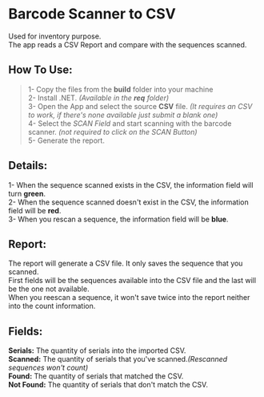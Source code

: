 # Barcode Scanner to CSV
Used for inventory purpose.<br>
The app reads a CSV Report and compare with the sequences scanned.


## How To Use:<br>
> 1- Copy the files from the **build** folder into your machine<br>
> 2- Install .NET. *(Available in the **req** folder)*<br>
> 3- Open the App and select the source **CSV** file. *(It requires an CSV to work, if there's none available just submit a blank one)*<br>
> 4- Select the *SCAN Field* and start scanning with the barcode scanner. *(not required to click on the SCAN Button)*<br>
> 5- Generate the report.<br>

## Details:
1- When the sequence scanned exists in the CSV, the information field will turn **green**.<br>
2- When the sequence scanned doesn't exist in the CSV, the information field will be **red**.<br>
3- When you rescan a sequence, the information field will be **blue**.<br>

## Report:
The report will generate a CSV file. It only saves the sequence that you scanned.<br>
First fields will be the sequences available into the CSV file and the last will be the one not available.<br>
When you reescan a sequence, it won't save twice into the report neither into the count information.<br>

## Fields:
**Serials:** The quantity of serials into the imported CSV.<br>
**Scanned:** The quantity of serials that you've scanned.*(Rescanned sequences won't count)*<br>
**Found:** The quantity of serials that matched the CSV.<br>
**Not Found:** The quantity of serials that don't match the CSV.<br>

